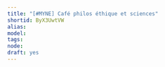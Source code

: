 ```yaml
---
title: "[#MYNE] Café philos éthique et sciences"
shortid: ByX3UwtVW
alias: 
model: 
tags: 
node: 
draft: yes
--- 
```

 